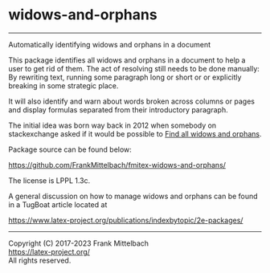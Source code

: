 # widows-and-orphans

-----

Automatically identifying widows and orphans in a document

This package identifies all widows and orphans in a document to help a user to get rid of them. The act of resolving still needs to be done manually: By rewriting text, running some paragraph long or short or or explicitly breaking in some strategic place.

It will also identify and warn about words broken across columns or pages and display formulas separated from their introductory paragraph.

 The initial idea was born way back in 2012 when somebody on stackexchange asked if it would be possible to [Find all widows and orphans](https://tex.stackexchange.com/questions/45528/finding-all-widows-and-orphans).

Package source can be found below:

https://github.com/FrankMittelbach/fmitex-widows-and-orphans/

The license is LPPL 1.3c.

A general discussion on how to manage widows and orphans can be found in a TugBoat article located at

https://www.latex-project.org/publications/indexbytopic/2e-packages/

-----

Copyright (C) 2017-2023 Frank Mittelbach<br />
<https://latex-project.org/> <br />
All rights reserved.

